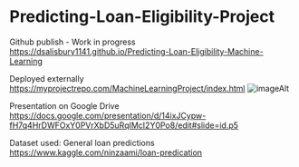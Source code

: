 # Predicting-Loan-Eligibility-Project

Github publish - Work in progress https://dsalisbury1141.github.io/Predicting-Loan-Eligibility-Machine-Learning

<a>Deployed externally https://myprojectrepo.com/MachineLearningProject/index.html</a>
![imageAlt](https://image.freepik.com/free-photo/buying-new-house-concept_35034-364.jpg)

Presentation on Google Drive https://docs.google.com/presentation/d/14ixJCypw-fH7q4HrDWFOxY0PVrXbD5uRqIMcI2Y0Po8/edit#slide=id.p5

Dataset used:  General loan predictions
https://www.kaggle.com/ninzaami/loan-predication
<p>    </p>



